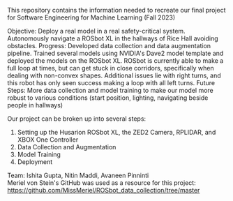 This repository contains the information needed to recreate our final project for Software Engineering for Machine Learning (Fall 2023)

Objective: Deploy a real model in a real safety-critical system. Autonomously navigate a ROSbot XL in the hallways of Rice Hall avoiding obstacles.
Progress: Developed data collection and data augmentation pipeline. Trained several models using NVIDIA's Dave2 model template and deployed the models on the ROSbot XL. ROSbot is currently able to make a full loop at times, but can get stuck in close corridors, specifically when dealing with non-convex shapes. Additional issues lie with right turns, and this robot has only seen success making a loop with all left turns. 
Future Steps: More data collection and model training to make our model more robust to various conditions (start position, lighting, navigating beside people in hallways)

Our project can be broken up into several steps:
1. Setting up the Husarion ROSbot XL, the ZED2 Camera, RPLIDAR, and XBOX One Controller
2. Data Collection and Augmentation
3. Model Training
4. Deployment


Team: Ishita Gupta, Nitin Maddi, Avaneen Pinninti  
Meriel von Stein's GitHub was used as a resource for this project: https://github.com/MissMeriel/ROSbot_data_collection/tree/master
